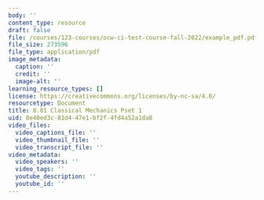 ```yaml
---
body: ''
content_type: resource
draft: false
file: /courses/123-courses/ocw-ci-test-course-fall-2022/example_pdf.pdf
file_size: 273596
file_type: application/pdf
image_metadata:
  caption: ''
  credit: ''
  image-alt: ''
learning_resource_types: []
license: https://creativecommons.org/licenses/by-nc-sa/4.0/
resourcetype: Document
title: 8.01 Classical Mechanics Pset 1
uid: 8e40ed3c-81d4-47e1-bf2f-4fd4a52a1da8
video_files:
  video_captions_file: ''
  video_thumbnail_file: ''
  video_transcript_file: ''
video_metadata:
  video_speakers: ''
  video_tags: ''
  youtube_description: ''
  youtube_id: ''
---
```

